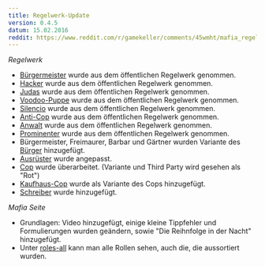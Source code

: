 ```yaml
---
title: Regelwerk-Update
version: 0.4.5
datum: 15.02.2016
reddit: https://www.reddit.com/r/gamekeller/comments/45wmht/mafia_regelwerk_update_045/
---
```



_Regelwerk_

* [Bürgermeister](../roles-all/#buergermeister) wurde aus dem öffentlichen Regelwerk genommen.
* [Hacker](../roles-all/#hacker) wurde aus dem öffentlichen Regelwerk genommen.
* [Judas](../roles-all/#judas) wurde aus dem öffentlichen Regelwerk genommen.
* [Voodoo-Puppe](../roles-all/#voodoo-puppe) wurde aus dem öffentlichen Regelwerk genommen.
* [Silencio](../roles-all/#silencio) wurde aus dem öffentlichen Regelwerk genommen.
* [Anti-Cop](../roles-all/#anti-cop) wurde aus dem öffentlichen Regelwerk genommen.
* [Anwalt](../roles-all/#anwalt) wurde aus dem öffentlichen Regelwerk genommen.
* [Prominenter](../roles-all/#promineter) wurde aus dem öffentlichen Regelwerk genommen.
* Bürgermeister, Freimaurer, Barbar und Gärtner wurden Variante des [Bürger](../roles/#buerger) hinzugefügt.
* [Ausrüster](../roles/#ausruester) wurde angepasst.
* [Cop](../roles/#cop) wurde überarbeitet. (Variante und Third Party wird gesehen als "Rot")
* [Kaufhaus-Cop](../roles/#cop) wurde als Variante des Cops hinzugefügt.
* [Schreiber](../roles/#schreiber) wurde hinzugefügt.

_Mafia Seite_

* Grundlagen: Video hinzugefügt, einige kleine Tippfehler und Formulierungen wurden geändern, sowie "Die Reihnfolge in der Nacht" hinzugefügt.
* Unter [roles-all](../roles-all) kann man alle Rollen sehen, auch die, die aussortiert wurden.
